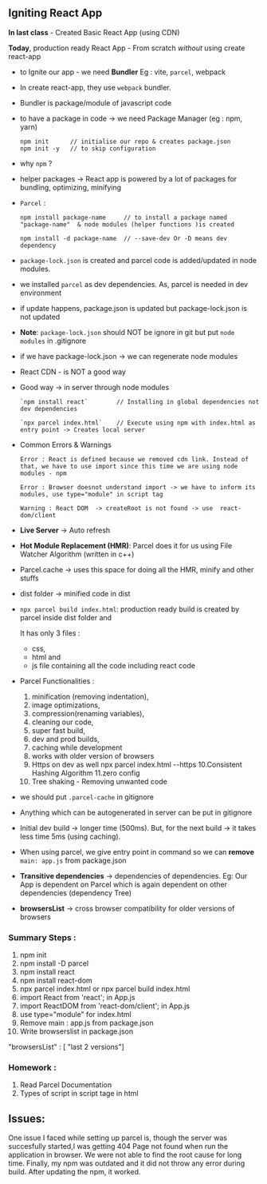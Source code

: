 ## Igniting React App

**In last class** - Created Basic React App (using CDN) 

**Today**, production ready React App - From scratch _without_ using create react-app
 
- to Ignite our app  - we need **Bundler** Eg : vite, `parcel`, webpack

- In create react-app, they use `webpack` bundler. 

- Bundler is package/module of javascript code 

- to have a package in code -> we need Package Manager (eg : npm, yarn)
  ```
  npm init      // initialise our repo & creates package.json
  npm init -y   // to skip configuration
  ```

- why `npm` ? 

- helper packages -> React app is powered by a lot of packages for bundling, optimizing, minifying 

- `Parcel` : 
   ```
   npm install package-name     // to install a package named "package-name"  & node modules (helper functions )is created 

   npm install -d package-name  // --save-dev Or -D means dev dependency 

   ```

- `package-lock.json` is created and parcel code is added/updated in node modules.

- we installed `parcel` as dev dependencies. As, parcel is needed in dev environment 

- if update happens, package.json is updated but package-lock.json is not updated 

- **Note**: `package-lock.json` should NOT be ignore in git but put `node modules` in .gitignore

- if we have package-lock.json -> we can regenerate node modules 


- React CDN - is NOT a good way 
- Good way -> in server through node modules 
  ```
  `npm install react`        // Installing in global dependencies not dev dependencies 

  `npx parcel index.html`    // Execute using npm with index.html as entry point -> Creates local server 
  ```

- Common Errors & Warnings
   ```
   Error : React is defined because we removed cdn link. Instead of that, we have to use import since this time we are using node modules - npm

   Error : Browser doesnot understand import -> we have to inform its modules, use type="module" in script tag

   Warning : React DOM  -> createRoot is not found -> use  react-dom/client 
   ```

- **Live Server** -> Auto refresh  
- **Hot Module Replacement (HMR)**: Parcel does it for us using File Watcher Algorithm (written in c++)
- Parcel.cache -> uses this space for doing all the HMR, minify and other stuffs 
- dist folder -> minified code in dist 
- `npx parcel build index.html`: production ready build is created by parcel inside dist folder and 
   
   It has only 3 files : 
     - css, 
     - html and 
     - js file containing 
   all the code including react code 

- Parcel Functionalities :
  1. minification (removing indentation),
  2. image optimizations, 
  3. compression(renaming variables), 
  4. cleaning our code,
  5. super fast build,
  6. dev and prod builds, 
  7. caching while development
  8. works with older version of browsers
  9. Https on dev as well npx parcel index.html --https 
  10.Consistent Hashing Algorithm
  11.zero config
  12. Tree shaking - Removing unwanted code 


- we should put `.parcel-cache` in gitignore 
- Anything which can be autogenerated in server can be put in gitignore 

- Initial dev build -> longer time (500ms). But, for the next build -> it takes less time 5ms (using caching).

- When using parcel, we give entry point in command so we can **remove** `main: app.js` from package.json


- **Transitive dependencies** -> dependencies of dependencies. Eg: Our App is dependent on Parcel which is again dependent on other dependencies (dependency Tree)

- **browsersList** -> cross browser compatibility for older versions of browsers 

### Summary Steps : 
1. npm init 
2. npm install -D parcel 
3. npm install react 
4. npm install react-dom
5. npx parcel index.html or npx parcel build index.html
6. import React from 'react'; in App.js
7. import ReactDOM from 'react-dom/client'; in App.js 
8. use type="module" for index.html
9. Remove main : app.js from package.json
10. Write browserslist in package.json 

"browsersList" : [ "last 2 versions"]

### Homework : 
1. Read Parcel Documentation 
2. Types of script in script tage in html 


## Issues:

One issue I faced while setting up parcel is, though the server was succesfully started,I was getting 404 Page not found when run the application in browser. We were not able to find the root cause for long time. Finally, my npm was outdated and it did not throw any error during build. After updating the npm, it worked. 
